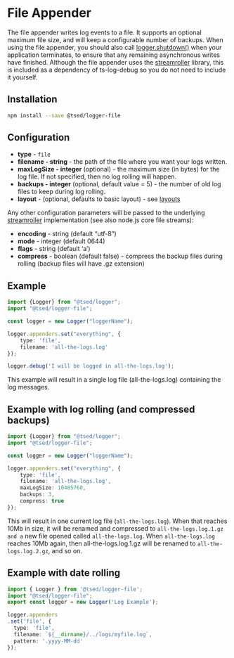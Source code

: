 # File Appender

The file appender writes log events to a file. It supports an optional maximum file size, and will keep a configurable 
number of backups. 
When using the file appender, you should also call [logger.shutdown()](/getting-started.md) when your application terminates, 
to ensure that any remaining asynchronous writes have finished. 
Although the file appender uses the [streamroller](https://github.com/nomiddlename/streamroller) library, this is included as a dependency of ts-log-debug so you do not 
need to include it yourself.

## Installation

```bash
npm install --save @tsed/logger-file
```

## Configuration

- **type** - `file`
- **filename - string** - the path of the file where you want your logs written.
- **maxLogSize - integer** (optional) - the maximum size (in bytes) for the log file. If not specified, then no log rolling will happen.
- **backups - integer** (optional, default value = 5) - the number of old log files to keep during log rolling.
- **layout** - (optional, defaults to basic layout) - see [layouts](/layouts/readme.md)

Any other configuration parameters will be passed to the underlying [streamroller](https://github.com/nomiddlename/streamroller) 
implementation (see also node.js core file streams):

- **encoding** - string (default “utf-8”)
- **mode** - integer (default 0644)
- **flags** - string (default ‘a’)
- **compress** - boolean (default false) - compress the backup files during rolling (backup files will have .gz extension)

## Example

```typescript
import {Logger} from "@tsed/logger";
import "@tsed/logger-file";

const logger = new Logger("loggerName");

logger.appenders.set("everything", {
    type: 'file', 
    filename: 'all-the-logs.log'
});

logger.debug('I will be logged in all-the-logs.log');
```

This example will result in a single log file (all-the-logs.log) containing the log messages.

## Example with log rolling (and compressed backups)

```typescript
import {Logger} from "@tsed/logger";
import "@tsed/logger-file";

const logger = new Logger("loggerName");

logger.appenders.set("everything", {
    type: 'file', 
    filename: 'all-the-logs.log',
    maxLogSize: 10485760,
    backups: 3,
    compress: true
});
```

This will result in one current log file (`all-the-logs.log`). When that reaches 10Mb in size, it will be renamed and 
compressed to `all-the-logs.log.1.gz and a` new file opened called `all-the-logs.log`.
When `all-the-logs.log` reaches 10Mb again, then all-the-logs.log.1.gz will be renamed to 
`all-the-logs.log.2.gz`, and so on.

## Example with date rolling

```typescript
import { Logger } from '@tsed/logger-file';
import "@tsed/logger-file";
export const logger = new Logger('Log Example');

logger.appenders
.set('file', {
  type: 'file',
  filename: `${__dirname}/../logs/myfile.log`,
  pattern: '.yyyy-MM-dd'
});
```
